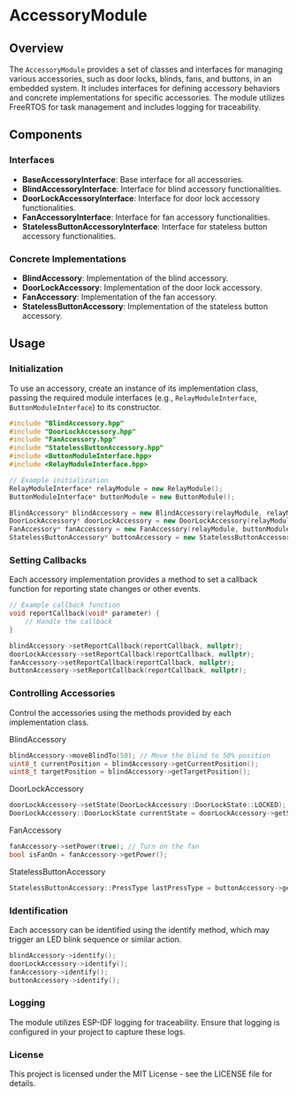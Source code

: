 # AccessoryModule

## Overview

The `AccessoryModule` provides a set of classes and interfaces for managing various accessories, such as door locks, blinds, fans, and buttons, in an embedded system. It includes interfaces for defining accessory behaviors and concrete implementations for specific accessories. The module utilizes FreeRTOS for task management and includes logging for traceability.

## Components

### Interfaces

- **BaseAccessoryInterface**: Base interface for all accessories.
- **BlindAccessoryInterface**: Interface for blind accessory functionalities.
- **DoorLockAccessoryInterface**: Interface for door lock accessory functionalities.
- **FanAccessoryInterface**: Interface for fan accessory functionalities.
- **StatelessButtonAccessoryInterface**: Interface for stateless button accessory functionalities.

### Concrete Implementations

- **BlindAccessory**: Implementation of the blind accessory.
- **DoorLockAccessory**: Implementation of the door lock accessory.
- **FanAccessory**: Implementation of the fan accessory.
- **StatelessButtonAccessory**: Implementation of the stateless button accessory.

## Usage

### Initialization

To use an accessory, create an instance of its implementation class, passing the required module interfaces (e.g., `RelayModuleInterface`, `ButtonModuleInterface`) to its constructor.

```cpp
#include "BlindAccessory.hpp"
#include "DoorLockAccessory.hpp"
#include "FanAccessory.hpp"
#include "StatelessButtonAccessory.hpp"
#include <ButtonModuleInterface.hpp>
#include <RelayModuleInterface.hpp>

// Example initialization
RelayModuleInterface* relayModule = new RelayModule();
ButtonModuleInterface* buttonModule = new ButtonModule();

BlindAccessory* blindAccessory = new BlindAccessory(relayModule, relayModule, buttonModule, buttonModule);
DoorLockAccessory* doorLockAccessory = new DoorLockAccessory(relayModule, buttonModule);
FanAccessory* fanAccessory = new FanAccessory(relayModule, buttonModule);
StatelessButtonAccessory* buttonAccessory = new StatelessButtonAccessory(buttonModule);
```

### Setting Callbacks

Each accessory implementation provides a method to set a callback function for reporting state changes or other events.

```cpp
// Example callback function
void reportCallback(void* parameter) {
    // Handle the callback
}

blindAccessory->setReportCallback(reportCallback, nullptr);
doorLockAccessory->setReportCallback(reportCallback, nullptr);
fanAccessory->setReportCallback(reportCallback, nullptr);
buttonAccessory->setReportCallback(reportCallback, nullptr);
```

### Controlling Accessories

Control the accessories using the methods provided by each implementation class.

BlindAccessory
```cpp
blindAccessory->moveBlindTo(50); // Move the blind to 50% position
uint8_t currentPosition = blindAccessory->getCurrentPosition();
uint8_t targetPosition = blindAccessory->getTargetPosition();
```

DoorLockAccessory
```cpp
doorLockAccessory->setState(DoorLockAccessory::DoorLockState::LOCKED); // Lock the door
DoorLockAccessory::DoorLockState currentState = doorLockAccessory->getState();
```

FanAccessory
```cpp
fanAccessory->setPower(true); // Turn on the fan
bool isFanOn = fanAccessory->getPower();
```

StatelessButtonAccessory
```cpp
StatelessButtonAccessory::PressType lastPressType = buttonAccessory->getLastPressType();
```

### Identification

Each accessory can be identified using the identify method, which may trigger an LED blink sequence or similar action.
```cpp
blindAccessory->identify();
doorLockAccessory->identify();
fanAccessory->identify();
buttonAccessory->identify();
```

### Logging

The module utilizes ESP-IDF logging for traceability. Ensure that logging is configured in your project to capture these logs.

### License

This project is licensed under the MIT License - see the LICENSE file for details.